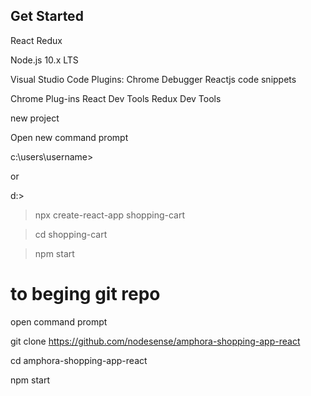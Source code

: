## Get Started

React Redux

Node.js 10.x LTS


Visual Studio Code
	Plugins:
		Chrome Debugger
        Reactjs code snippets
        
    
Chrome
   Plug-ins
       React Dev Tools
       Redux Dev Tools
       
       
 new project
 
 Open new command prompt
 
 c:\users\username> 
   
   or 
 
 d:\> 
 
> npx create-react-app shopping-cart

> cd shopping-cart

> npm start

# to beging git repo

open command prompt 

git clone https://github.com/nodesense/amphora-shopping-app-react

cd amphora-shopping-app-react

npm start
